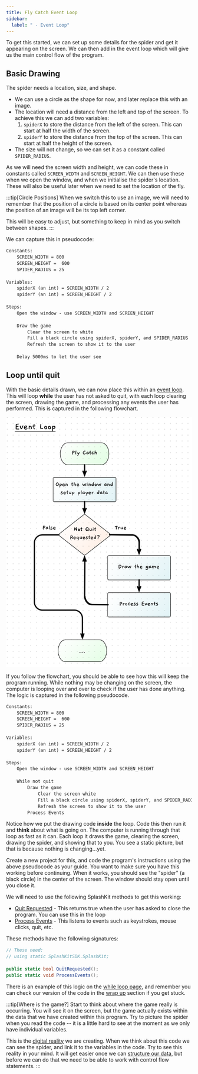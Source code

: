 ```yaml
---
title: Fly Catch Event Loop
sidebar:
  label: " - Event Loop"
---
```


To get this started, we can set up some details for the spider and get it appearing on the screen. We can then add in the event loop which will give us the main control flow of the program.

## Basic Drawing

The spider needs a location, size, and shape.

- We can use a circle as the shape for now, and later replace this with an image.
- The location will need a distance from the left and top of the screen. To achieve this we can add two variables:
  1. `spiderX` to store the distance from the left of the screen. This can start at half the width of the screen.
  2. `spiderY` to store the distance from the top of the screen. This can start at half the height of the screen.
- The size will not change, so we can set it as a constant called `SPIDER_RADIUS`.

As we will need the screen width and height, we can code these in constants called `SCREEN_WIDTH` and `SCREEN_HEIGHT`. We can then use these when we open the window, and when we initialise the spider's location. These will also be useful later when we need to set the location of the fly.

:::tip[Circle Positions]
When we switch this to use an image, we will need to remember that the position of a circle is based on its center point whereas the position of an image will be its top left corner.

This will be easy to adjust, but something to keep in mind as you switch between shapes.
:::

We can capture this in pseudocode:

```txt
Constants:
    SCREEN_WIDTH = 800
    SCREEN_HEIGHT =  600
    SPIDER_RADIUS = 25

Variables:
    spiderX (an int) = SCREEN_WIDTH / 2
    spiderY (an int) = SCREEN_HEIGHT / 2

Steps:
    Open the window - use SCREEN_WIDTH and SCREEN_HEIGHT
  
    Draw the game
        Clear the screen to white
        Fill a black circle using spiderX, spiderY, and SPIDER_RADIUS
        Refresh the screen to show it to the user

    Delay 5000ms to let the user see
```

## Loop until quit

With the basic details drawn, we can now place this within an [event loop](/book/part-1-instructions/3-control-flow/2-trailside/04-1-while-loop#event-loops---dynamic-graphical-programs). This will loop **while** the user has not asked to quit, with each loop clearing the screen, drawing the game, and processing any events the user has performed. This is captured in the following flowchart.

![The flow chart showing the event loop for the fly catch game](./images/fly-catch-events.png)

If you follow the flowchart, you should be able to see how this will keep the program running. While nothing may be changing on the screen, the computer is looping over and over to check if the user has done anything. The logic is captured in the following pseudocode.

```txt
Constants:
    SCREEN_WIDTH = 800
    SCREEN_HEIGHT =  600
    SPIDER_RADIUS = 25

Variables:
    spiderX (an int) = SCREEN_WIDTH / 2
    spiderY (an int) = SCREEN_HEIGHT / 2

Steps:
    Open the window - use SCREEN_WIDTH and SCREEN_HEIGHT
    
    While not quit
        Draw the game
            Clear the screen white
            Fill a black circle using spiderX, spiderY, and SPIDER_RADIUS
            Refresh the screen to show it to the user
        Process Events
```

Notice how we put the drawing code **inside** the loop. Code this then run it and **think** about what is going on. The computer is running through that loop as fast as it can. Each loop it draws the game, clearing the screen, drawing the spider, and showing that to you. You see a static picture, but that is because nothing is changing...yet.

Create a new project for this, and code the program's instructions using the above pseudocode as your guide. You want to make sure you have this working before continuing. When it works, you should see the "spider" (a black circle) in the center of the screen. The window should stay open until you close it.

We will need to use the following SplashKit methods to get this working:

- [Quit Requested](https://splashkit.io/api/input/#quit-requested) - This returns true when the user has asked to close the program. You can use this in the loop
- [Process Events](https://splashkit.io/api/input/#process-events) - This listens to events such as keystrokes, mouse clicks, quit, etc.

These methods have the following signatures:

```cs
// These need:
// using static SplashKitSDK.SplashKit;

public static bool QuitRequested();
public static void ProcessEvents();
```

There is an example of this logic on the [while loop page](/book/part-1-instructions/3-control-flow/2-trailside/04-1-while-loop/#event-loops---dynamic-graphical-programs), and remember you can check our version of the code in the [wrap up](/book/part-1-instructions/3-control-flow/4-camp/3-fly-catch-events) section if you get stuck.

:::tip[Where is the game?]
Start to think about where the game really is occurring. You will see it on the screen, but the game actually exists within the data that we have created within this program. Try to picture the spider when you read the code -- it is a little hard to see at the moment as we only have individual variables.

This is the [digital reality](/book/part-0-getting-started/1-digital-realities/0-overview) we are creating. When we think about this code we can see the spider, and link it to the variables in the code. Try to see this reality in your mind. It will get easier once we can [structure our data](/book/part-2-organised-code/3-structuring-data/0-overview), but before we can do that we need to be able to work with control flow statements.
:::
